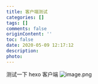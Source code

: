 ```yaml
---
title: 客户端测试
categories: []
tags: []
comments: false
originContent: ''
toc: false
date: 2020-05-09 12:17:12
description:
photo:
---
```


测试一下 hexo 客户端
![image.png](/images/2020/05/09/3fa2c2f0-9e8a-4385-8c90-cff127363dc3.png)
